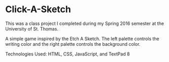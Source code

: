 # Click-A-Sketch

This was a class project I completed during my Spring 2016 semester at the University of St. Thomas.

A simple game inspired by the Etch A Sketch. The left palette controls the writing color and the right
palette controls the background color.

Technologies Used: HTML, CSS, JavaScript, and TextPad 8
